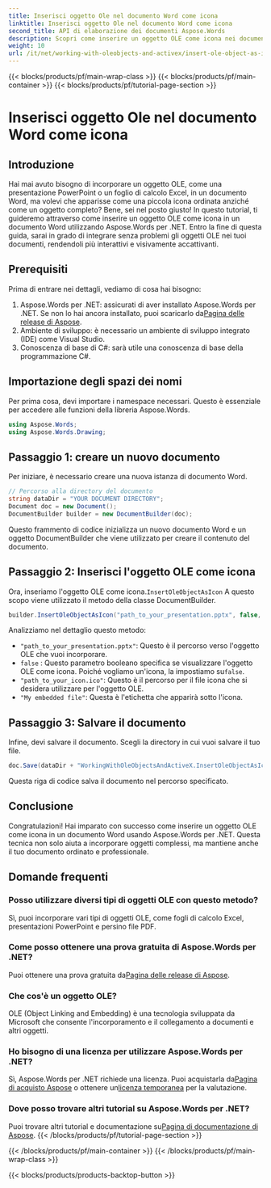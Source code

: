 ```yaml
---
title: Inserisci oggetto Ole nel documento Word come icona
linktitle: Inserisci oggetto Ole nel documento Word come icona
second_title: API di elaborazione dei documenti Aspose.Words
description: Scopri come inserire un oggetto OLE come icona nei documenti Word usando Aspose.Words per .NET. Segui la nostra guida passo passo per migliorare i tuoi documenti.
weight: 10
url: /it/net/working-with-oleobjects-and-activex/insert-ole-object-as-icon/
---
```


{{< blocks/products/pf/main-wrap-class >}}
{{< blocks/products/pf/main-container >}}
{{< blocks/products/pf/tutorial-page-section >}}

# Inserisci oggetto Ole nel documento Word come icona

## Introduzione

Hai mai avuto bisogno di incorporare un oggetto OLE, come una presentazione PowerPoint o un foglio di calcolo Excel, in un documento Word, ma volevi che apparisse come una piccola icona ordinata anziché come un oggetto completo? Bene, sei nel posto giusto! In questo tutorial, ti guideremo attraverso come inserire un oggetto OLE come icona in un documento Word utilizzando Aspose.Words per .NET. Entro la fine di questa guida, sarai in grado di integrare senza problemi gli oggetti OLE nei tuoi documenti, rendendoli più interattivi e visivamente accattivanti.

## Prerequisiti

Prima di entrare nei dettagli, vediamo di cosa hai bisogno:

1.  Aspose.Words per .NET: assicurati di aver installato Aspose.Words per .NET. Se non lo hai ancora installato, puoi scaricarlo da[Pagina delle release di Aspose](https://releases.aspose.com/words/net/).
2. Ambiente di sviluppo: è necessario un ambiente di sviluppo integrato (IDE) come Visual Studio.
3. Conoscenza di base di C#: sarà utile una conoscenza di base della programmazione C#.

## Importazione degli spazi dei nomi

Per prima cosa, devi importare i namespace necessari. Questo è essenziale per accedere alle funzioni della libreria Aspose.Words.

```csharp
using Aspose.Words;
using Aspose.Words.Drawing;
```

## Passaggio 1: creare un nuovo documento

Per iniziare, è necessario creare una nuova istanza di documento Word.

```csharp
// Percorso alla directory del documento
string dataDir = "YOUR DOCUMENT DIRECTORY";
Document doc = new Document();
DocumentBuilder builder = new DocumentBuilder(doc);
```

Questo frammento di codice inizializza un nuovo documento Word e un oggetto DocumentBuilder che viene utilizzato per creare il contenuto del documento.

## Passaggio 2: Inserisci l'oggetto OLE come icona

 Ora, inseriamo l'oggetto OLE come icona.`InsertOleObjectAsIcon` A questo scopo viene utilizzato il metodo della classe DocumentBuilder.

```csharp
builder.InsertOleObjectAsIcon("path_to_your_presentation.pptx", false, "path_to_your_icon.ico", "My embedded file");
```

Analizziamo nel dettaglio questo metodo:
- `"path_to_your_presentation.pptx"`: Questo è il percorso verso l'oggetto OLE che vuoi incorporare.
- `false` : Questo parametro booleano specifica se visualizzare l'oggetto OLE come icona. Poiché vogliamo un'icona, la impostiamo su`false`.
- `"path_to_your_icon.ico"`: Questo è il percorso per il file icona che si desidera utilizzare per l'oggetto OLE.
- `"My embedded file"`: Questa è l'etichetta che apparirà sotto l'icona.

## Passaggio 3: Salvare il documento

Infine, devi salvare il documento. Scegli la directory in cui vuoi salvare il tuo file.

```csharp
doc.Save(dataDir + "WorkingWithOleObjectsAndActiveX.InsertOleObjectAsIcon.docx");
```

Questa riga di codice salva il documento nel percorso specificato.

## Conclusione

Congratulazioni! Hai imparato con successo come inserire un oggetto OLE come icona in un documento Word usando Aspose.Words per .NET. Questa tecnica non solo aiuta a incorporare oggetti complessi, ma mantiene anche il tuo documento ordinato e professionale.

## Domande frequenti

### Posso utilizzare diversi tipi di oggetti OLE con questo metodo?

Sì, puoi incorporare vari tipi di oggetti OLE, come fogli di calcolo Excel, presentazioni PowerPoint e persino file PDF.

### Come posso ottenere una prova gratuita di Aspose.Words per .NET?

 Puoi ottenere una prova gratuita da[Pagina delle release di Aspose](https://releases.aspose.com/).

### Che cos'è un oggetto OLE?

OLE (Object Linking and Embedding) è una tecnologia sviluppata da Microsoft che consente l'incorporamento e il collegamento a documenti e altri oggetti.

### Ho bisogno di una licenza per utilizzare Aspose.Words per .NET?

 Sì, Aspose.Words per .NET richiede una licenza. Puoi acquistarla da[Pagina di acquisto Aspose](https://purchase.aspose.com/buy) o ottenere un[licenza temporanea](https://purchase.aspose.com/temporary-license/) per la valutazione.

### Dove posso trovare altri tutorial su Aspose.Words per .NET?

 Puoi trovare altri tutorial e documentazione su[Pagina di documentazione di Aspose](https://reference.aspose.com/words/net/).
{{< /blocks/products/pf/tutorial-page-section >}}

{{< /blocks/products/pf/main-container >}}
{{< /blocks/products/pf/main-wrap-class >}}

{{< blocks/products/products-backtop-button >}}
